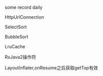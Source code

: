 some record daily

HttpUrlConnection

SelectSort

BubbleSort

LruCache

RxJava2操作符

LayoutInflater,onResume之后获取getTop有效